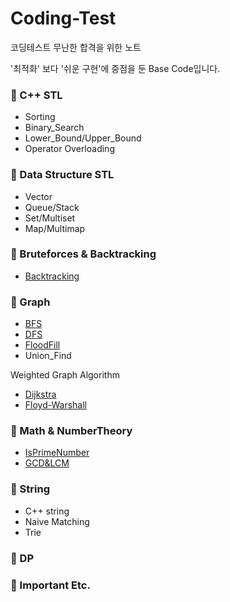 # Coding-Test
코딩테스트 무난한 합격을 위한 노트  

'최적화' 보다 '쉬운 구현'에 중점을 둔 Base Code입니다.  

### 📁 C++ STL  
+  Sorting
+  Binary_Search
+  Lower_Bound/Upper_Bound
+  Operator Overloading

### 📁 Data Structure STL  
+  Vector
+  Queue/Stack
+  Set/Multiset
+  Map/Multimap

### 📁 Bruteforces & Backtracking  
+  [Backtracking](https://github.com/ggyuchive/Coding-Test/blob/main/Bruteforces%26Backtracking/Backtracking.cpp)  

### 📁 Graph  
+  [BFS](https://github.com/ggyuchive/Coding-Test/blob/main/Graph/BFS.cpp)
+  [DFS](https://github.com/ggyuchive/Coding-Test/blob/main/Graph/DFS.cpp)
+  [FloodFill](https://github.com/ggyuchive/Coding-Test/blob/main/Graph/FloodFill.cpp)  
+  Union_Find

Weighted Graph Algorithm
+  [Dijkstra](https://github.com/ggyuchive/Coding-Test/blob/main/Graph/Dijkstra.cpp)
+  [Floyd-Warshall](https://github.com/ggyuchive/Coding-Test/blob/main/Graph/Floyd_Warshall.cpp)

### 📁 Math & NumberTheory
+  [IsPrimeNumber](https://github.com/ggyuchive/Coding-Test/blob/main/Math%26NumberTheory/IsPrimeNumber.cpp)  
+  [GCD&LCM](https://github.com/ggyuchive/Coding-Test/blob/main/Math%26NumberTheory/gcd%26lcm.cpp)  

### 📁 String  
+  C++ string
+  Naive Matching
+  Trie

### 📁 DP  

### 📁 Important Etc.  
